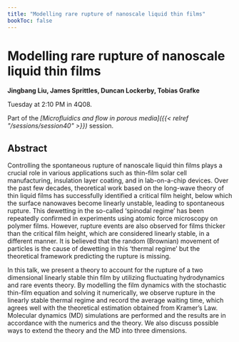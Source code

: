 ```yaml
---
title: "Modelling rare rupture of nanoscale liquid thin films"
bookToc: false
---
```


# Modelling rare rupture of nanoscale liquid thin films

**Jingbang Liu, James Sprittles, Duncan Lockerby, Tobias Grafke**

Tuesday at 2:10 PM in 4Q08.

Part of the *[Microfluidics and flow in porous media]({{< relref "/sessions/session40" >}})* session.

## Abstract

Controlling the spontaneous rupture of nanoscale liquid thin films plays a crucial role in various applications such as thin-film solar cell manufacturing, insulation layer coating, and in lab-on-a-chip devices. Over the past few decades, theoretical work based on the long-wave theory of thin liquid films has successfully identified a critical film height, below which the surface nanowaves become linearly unstable, leading to spontaneous rupture. This dewetting in the so-called ‘spinodal regime’ has been repeatedly confirmed in experiments using atomic force microscopy on polymer films. However, rupture events are also observed for films thicker than the critical film height, which are considered linearly stable, in a different manner. It is believed that the random (Brownian) movement of particles is the cause of dewetting in this ‘thermal regime’ but the theoretical framework predicting the rupture is missing.

In this talk, we present a theory to account for the rupture of a two dimensional linearly stable thin film by utilizing fluctuating hydrodynamics and rare events theory. By modelling the film dynamics with the stochastic thin-film equation and solving it numerically, we observe rupture in the linearly stable thermal regime and record the average waiting time, which agrees well with the theoretical estimation obtained from Kramer’s Law. Molecular dynamics (MD) simulations are performed and the results are in accordance with the numerics and the theory. We also discuss possible ways to extend the theory and the MD into three dimensions.



